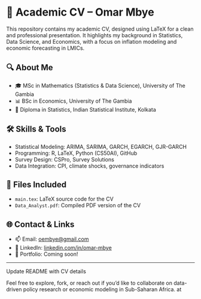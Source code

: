 # 📄 Academic CV – Omar Mbye

This repository contains my academic CV, designed using LaTeX for a clean and professional presentation. It highlights my background in Statistics, Data Science, and Economics, with a focus on inflation modeling and economic forecasting in LMICs.

## 🔍 About Me

- 🎓 MSc in Mathematics (Statistics & Data Science), University of The Gambia  
- 📊 BSc in Economics, University of The Gambia  
- 📍 Diploma in Statistics, Indian Statistical Institute, Kolkata

## 🛠️ Skills & Tools

- Statistical Modeling: ARIMA, SARIMA, GARCH, EGARCH, GJR-GARCH  
- Programming: R, LaTeX, Python (CS50AI), GitHub  
- Survey Design: CSPro, Survey Solutions  
- Data Integration: CPI, climate shocks, governance indicators

## 📁 Files Included

- `main.tex`: LaTeX source code for the CV  
- `Data_Analyst.pdf`: Compiled PDF version of the CV

## 🌐 Contact & Links

- 📫 Email: oembye@gmail.com  
- 🔗 LinkedIn: [linkedin.com/in/omar-mbye](https://www.linkedin.com/in/omar-mbye)  
- 🧠 Portfolio: Coming soon!

---
Update README with CV details

Feel free to explore, fork, or reach out if you’d like to collaborate on data-driven policy research or economic modeling in Sub-Saharan Africa.
at
